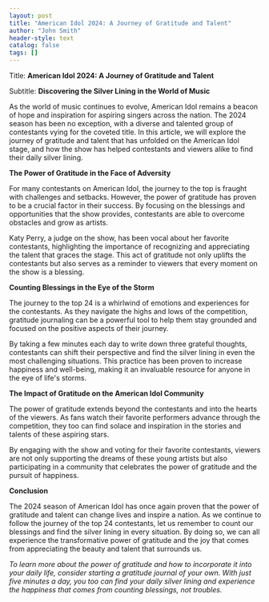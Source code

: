 ```yaml
---
layout: post
title: "American Idol 2024: A Journey of Gratitude and Talent"
author: "John Smith"
header-style: text
catalog: false
tags: []
---
```


Title: **American Idol 2024: A Journey of Gratitude and Talent**

Subtitle: **Discovering the Silver Lining in the World of Music**

As the world of music continues to evolve, American Idol remains a beacon of hope and inspiration for aspiring singers across the nation. The 2024 season has been no exception, with a diverse and talented group of contestants vying for the coveted title. In this article, we will explore the journey of gratitude and talent that has unfolded on the American Idol stage, and how the show has helped contestants and viewers alike to find their daily silver lining.

**The Power of Gratitude in the Face of Adversity**

For many contestants on American Idol, the journey to the top is fraught with challenges and setbacks. However, the power of gratitude has proven to be a crucial factor in their success. By focusing on the blessings and opportunities that the show provides, contestants are able to overcome obstacles and grow as artists.

Katy Perry, a judge on the show, has been vocal about her favorite contestants, highlighting the importance of recognizing and appreciating the talent that graces the stage. This act of gratitude not only uplifts the contestants but also serves as a reminder to viewers that every moment on the show is a blessing.

**Counting Blessings in the Eye of the Storm**

The journey to the top 24 is a whirlwind of emotions and experiences for the contestants. As they navigate the highs and lows of the competition, gratitude journaling can be a powerful tool to help them stay grounded and focused on the positive aspects of their journey.

By taking a few minutes each day to write down three grateful thoughts, contestants can shift their perspective and find the silver lining in even the most challenging situations. This practice has been proven to increase happiness and well-being, making it an invaluable resource for anyone in the eye of life's storms.

**The Impact of Gratitude on the American Idol Community**

The power of gratitude extends beyond the contestants and into the hearts of the viewers. As fans watch their favorite performers advance through the competition, they too can find solace and inspiration in the stories and talents of these aspiring stars.

By engaging with the show and voting for their favorite contestants, viewers are not only supporting the dreams of these young artists but also participating in a community that celebrates the power of gratitude and the pursuit of happiness.

**Conclusion**

The 2024 season of American Idol has once again proven that the power of gratitude and talent can change lives and inspire a nation. As we continue to follow the journey of the top 24 contestants, let us remember to count our blessings and find the silver lining in every situation. By doing so, we can all experience the transformative power of gratitude and the joy that comes from appreciating the beauty and talent that surrounds us.

*To learn more about the power of gratitude and how to incorporate it into your daily life, consider starting a gratitude journal of your own. With just five minutes a day, you too can find your daily silver lining and experience the happiness that comes from counting blessings, not troubles.*